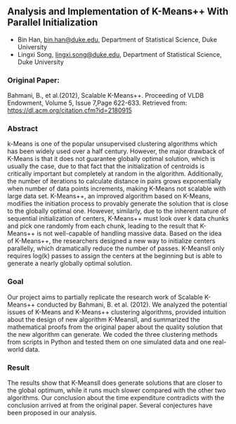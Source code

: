 ## Analysis and Implementation of K-Means++ With Parallel Initialization
- Bin Han, bin.han@duke.edu, Department of Statistical Science, Duke University
- Lingxi Song, lingxi.song@duke.edu, Department of Statistical Science, Duke University

### Original Paper:
Bahmani, B., et al.(2012), Scalable K-Means++. Proceeding of VLDB Endowment, Volume 5, Issue 7,Page 622-633. Retrieved from:
    https://dl.acm.org/citation.cfm?id=2180915
    
### Abstract

k-Means is one of the popular unsupervised clustering algorithms which has been widely used over a half century. However, the major drawback of K-Means is that it does not guarantee globally optimal solution, which is usually the case, due to that fact that the initialization of centroids is critically important but completely at random in the algorithm. Additionally, the number of iterations to calculate distance in pairs grows exponentially when number of data points increments, making K-Means not scalable with large data set. K-Means++, an improved algorithm based on K-Means, modifies the initiation process to provably generate the solution that is close to the globally optimal one. However, similarly, due to the inherent nature of sequential initialization of centers, K-Means++ must look over k data chunks and pick one randomly from each chunk, leading to the result that K-Means++  is not well-capable of handling massive data. Based on the idea of K-Means++, the researchers designed a new way to initialize centers parallelly, which dramatically reduce the number of passes. K-Meansll only requires log(k) passes to assign the centers at the beginning but is able to generate a nearly globally optimal solution.

### Goal

Our project aims to partially replicate the research work of Scalable K-Means++ conducted by Bahmani, B. et al. (2012). We analyzed the potential issues of K-Means and K-Means++ clustering algorithms, provided intuition about the design of new algorithm K-Meansll, and summarized the mathematical proofs from the original paper about the quality solution that the new algorithm can generate. We coded the three clustering methods from scripts in Python and tested them on one simulated data and one real-world data. 

### Result

The results show that K-Meansll does generate solutions that are closer to the global optimum, while it runs much slower compared with the other two algorithms. Our conclusion about the time expenditure contradicts with the conclusion arrived at from the original paper. Several conjectures have been proposed in our analysis. 
